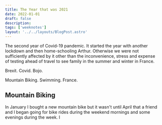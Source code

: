 ```yaml
---
title: The Year that was 2021
date: 2022-01-01
draft: false
description:
tags: ['weeknotes']
layout: '../../layouts/BlogPost.astro'
---
```



The second year of Covid-19 pandemic. It started the year with another lockdown and then home-schooling Arthur. Otherwise we were not sufficiently affected by it other than the inconvenience, stress and expense of testing ahead of travel to see family in the summer and winter in France.

Brexit. Covid. Bojo.

Mountain Biking. Swimming. France.

## Mountain Biking
In January I bought a new mountain bike but it wasn't until April that a friend and I began going for bike rides during the weekend mornings and some evenings during the week. I


